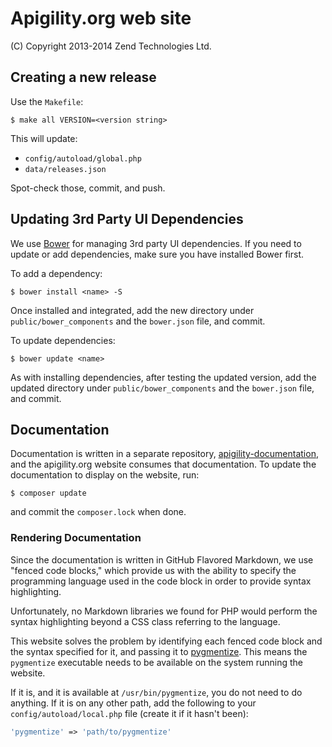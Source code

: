 Apigility.org web site
======================

(C) Copyright 2013-2014 Zend Technologies Ltd.

Creating a new release
----------------------

Use the `Makefile`:

```console
$ make all VERSION=<version string>
```

This will update:

- `config/autoload/global.php`
- `data/releases.json`

Spot-check those, commit, and push.

Updating 3rd Party UI Dependencies
----------------------------------

We use [Bower](http://bower.io) for managing 3rd party UI dependencies. If you
need to update or add dependencies, make sure you have installed Bower first.

To add a dependency:

```console
$ bower install <name> -S
```

Once installed and integrated, add the new directory under
`public/bower_components` and the `bower.json` file, and commit.

To update dependencies:

```console
$ bower update <name>
```

As with installing dependencies, after testing the updated version, add the
updated directory under `public/bower_components` and the `bower.json` file, and
commit.

Documentation
-------------

Documentation is written in a separate repository,
[apigility-documentation](https://github.com/zfcampus/apigility-documentation),
and the apigility.org website consumes that documentation. To update the
documentation to display on the website, run:

```console
$ composer update
```

and commit the `composer.lock` when done.

### Rendering Documentation

Since the documentation is written in GitHub Flavored Markdown, we use "fenced
code blocks," which provide us with the ability to specify the programming
language used in the code block in order to provide syntax highlighting.

Unfortunately, no Markdown libraries we found for PHP would perform the syntax
highlighting beyond a CSS class referring to the language.

This website solves the problem by identifying each fenced code block and the
syntax specified for it, and passing it to [pygmentize](http://pygments.org/).
This means the `pygmentize` executable needs to be available on the system
running the website.

If it is, and it is available at `/usr/bin/pygmentize`, you do not need to do
anything. If it is on any other path, add the following to your
`config/autoload/local.php` file (create it if it hasn't been):

```php
'pygmentize' => 'path/to/pygmentize'
```
